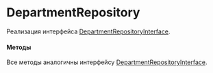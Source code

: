 # DepartmentRepository

Реализация интерфейса [DepartmentRepositoryInterface](/app/Repositories/Interfaces/User/Department/DepartmentRepositoryInterface.md).

#### Методы

Все методы аналогичны интерфейсу [DepartmentRepositoryInterface](/app/Repositories/Interfaces/User/Department/DepartmentRepositoryInterface.md).
